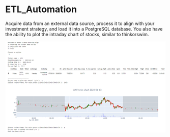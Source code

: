 # ETL_Automation
Acquire data from an external data source, process it to align with your investment strategy, and load it into a PostgreSQL database. You also have the ability to plot the intraday chart of stocks, similar to thinkorswim.

![plot](./Capture.PNG)

